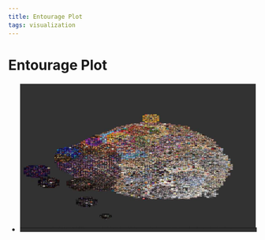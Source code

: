 ```yaml
---
title: Entourage Plot
tags: visualization
---
```


# Entourage Plot
- ![im](assets/Pasted%20Image%2020220506155757.png)










































































